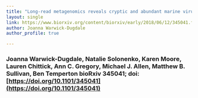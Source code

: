 ```yaml
---
title: "Long-read metagenomics reveals cryptic and abundant marine viruses"
layout: single
link: https://www.biorxiv.org/content/biorxiv/early/2018/06/12/345041.full.pdf
author: Joanna Warwick-Dugdale
author_profile: true

---
```


### Joanna Warwick-Dugdale, Natalie Solonenko, Karen Moore, Lauren Chittick, Ann C. Gregory, Michael J. Allen, Matthew B. Sullivan, Ben Temperton bioRxiv 345041; doi: [https://doi.org/10.1101/345041](https://doi.org/10.1101/345041)
